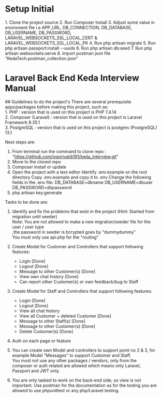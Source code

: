 <h1> Setup Initial</h1>
1. Clone the project source
2. Run Composer Install
3. Adjust some value in enviroment file i.e
   APP_URL, DB_CONNECTION, DB_DATABASE, DB_USERNAME, DB_PASSWORD, LARAVEL_WEBSOCKETS_SSL_LOCAL_CERT & LARAVEL_WEBSOCKETS_SSL_LOCAL_PK
4. Run php artisan migrate
5. Run php artisan passport:install --uuids
6. Run php artisan db:seed
7. Run php artisan websockets:serve
8. import postman json file "KedaTech.postman_collection.json"

<h1> Laravel Back End Keda Interview Manual</h1>
## Guidelines to do the project's
There are several prerequisite apps/packages before making this project, such as: <br>
1. PHP                  : version that is used on this project is PHP 7.4.14 <br>
2. Composer (Laravel)   : version that is used on this project is Laravel Framework 8.35.1<br>
3. PostgreSQL           : version that is used on this project is postgres (PostgreSQL) 13.1 <br>

Next steps are:
1. From terminal run the command to clone repo : "https://github.com/ivanrivaldi191/keda_interview.git"
2. Move to the cloned repo
3. Composer install or update
4. Open the project with a text editor Identify 
    .env.example on the root directory Copy .env.example and copy it to .env 
    Change the following fields in the .env 
    file:   DB_DATABASE=dbname 
            DB_USERNAME=dbuser 
            DB_PASSWORD=dbpassword
5. php artisan key:generate

Tasks to be done are:
1. Identify and fix the problems that exist in the project (Hint: Started from migration until seeder) <br>
    Note: You are not allowed to make a new migration/seeder file for the user / user type <br>
            ,the password in seeder is bcrypted goes by "dummydummy" <br>
            You must only use api.php for the "routing" <br>

2. Create Model for Customer and Controllers that support following features:
    - Login [Done]
    - Logout [Done]
    - Message to other Customer(s) [Done]
    - View own chat history [Done]
    - Can report other Customer(s) or own feedback/bug to Staff

3. Create Model for Staff and Controllers that support following features:
    - Login [Done]
    - Logout [Done]
    - View all chat history
    - View all Customer + deleted Customer [Done]
    - Message to other Staff(s) [Done]
    - Message to other Customer(s) [Done]
    - Delete Customer(s) [Done]

4. Auth on each page or feature

5. You can create own Model and controllers to support point no 2 & 3, for example Model "Messages" to support Customer and Staff. <br>
    You must not use any other packages / vendors, only from the composer or auth related are allowed which means only Laravel, Passport and JWT only.

6. You are only tasked to work on the back-end side, so view is not important. Use postman for the documentation as for the testing you are allowed to use phpunittest or any php/Laravel testing.
